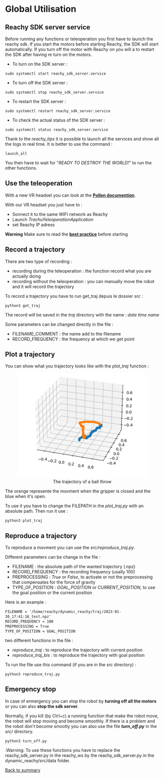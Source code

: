 # Global Utilisation

## Reachy SDK server service

Before running any functions or teleoperation you first have to launch the reachy sdk.
If you start the motors before starting Reachy, the SDK will start automatically. If you turn off the motor with Reachy on you will a to restart the SDK after having re turn on the motors.

- To turn on the SDK server :
```
sudo systemctl start reachy_sdk_server.service
```

- To turn off the SDK server :
```
sudo systemctl stop reachy_sdk_server.service
```
- To restart the SDK server :
```
sudo systemctl restart reachy_sdk_server.service
```

- To check the actual status of the SDK server :

```
sudo systemctl status reachy_sdk_server.service
```


Thank to the *reachy_tips* it is possible to launch all the services and show all the logs in real time. It is better to use the command :
```
launch_all
```

You then have to wait for "*READY TO DESTROY THE WORLD!*" to run the other functions.


## Use the teleoperation 

With a new VR headset you can look at the __[Pollen documention](https://docs.pollen-robotics.com/vr/introduction/introduction/)__.

With our VR headset you just have to :
- Sonnect it to the same WIFI network as Reachy
- Launch *TrachuYeleoperationApplication*
- set Reachy IP adress
<div class="warning">



**Warning**
Make sure to read the __[best practice](https://docs.pollen-robotics.com/vr/use-teleop/best-practice/)__ before starting





## Record a trajectory
There are two type of recording :
- recording during the teleoperation : the function record what you are actually doing
- recording without the teleoperation : you can manually move the robot and it will record the trajectory

To record a trajectory you have to run get_traj depuis le dossier *src* :
```
python3 get_traj
```

The record will be saved in the *traj* directory with the name :
*date time name*

Some parameters can be changed directly in the file :
- FILENAME_COMMENT : the name add to the filename
- RECORD_FREQUENCY : the frequency at which we get point

## Plot a trajectory
You can show what you trajectory looks like with the *plot_traj* function :

<div align="center"><figure>
  <img src="../images/plot_traj.png"> 
  <figcaption>The trajectory of a ball throw</figcaption>
</figure></div>

The orange represente the movment when the gripper is closed and the blue when it's open.

To use it you have to change the FILEPATH in the *plot_traj.py* with an absolute path.
Then run it use :
```
python3 plot_traj
```

## Reproduce a trajectory

To reproduce a movment you can use the *src/reproduce_traj.py*.

Different parameters can be change in the file :
- FILENAME : the absolute path of the wanted trajectory (.npz)
- RECORD_FREQUENCY : the recording frequency (usally 100)
- PREPROCESSING : *True* or *False*, to activate or not the preprocessing that compensates for the force of gravity 
- TYPE_OF_POSITION : *GOAL_POSITION* or *CURRENT_POSITION*, to use the goal position or the current position

Here is an example : 

```
FILENAME = '/home/reachy/dynamic_reachy/traj/2023-01-30_17:41:16_test.npz'
RECORD_FREQUENCY = 100
PREPROCESSING = True
TYPE_OF_POSITION = GOAL_POSITION
```

two different functions in the file :
- *reproduce_traj* : to reproduce the trajectory with current position
- *reproduce_traj_bis* : to reproduce the trajectory with goal position


To run the file use this command (if you are in the *src* directory) :
```
python3 reproduce_traj.py
```

## Emergency stop

In case of ermergency you can stop the robot by __turning off all the motors__ or you can also __stop the sdk server__.

Normally, if you kill (by Ctrl+c) a running function that make the robot move, the robot will stop moving and become smoothly.
If there is a problem and the robot don't become smootly you can also use the file __*turn_off.py*__ in the *src/* directory.

```
python3 turn_off.py
```


:Warning: To use these functions you have to replace the reachy_sdk_server.py in the reachy_ws by the reachy_sdk_server.py in the dynamic_reachy/src/data folder.


[Back to summary](README.md)

